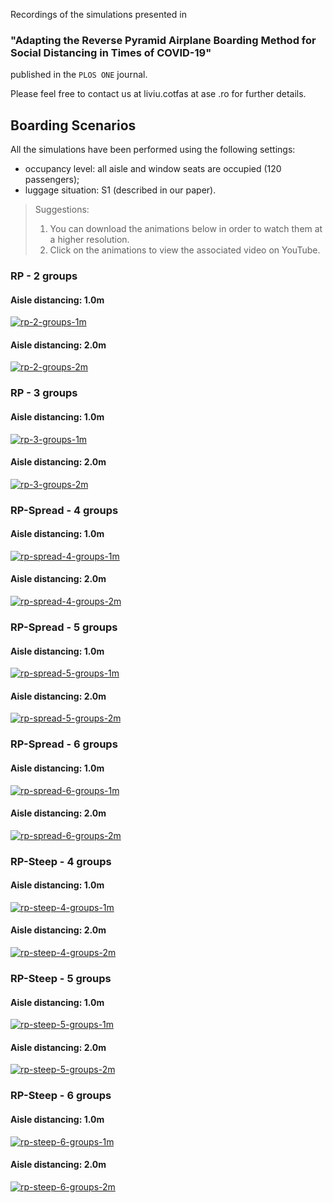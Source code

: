 Recordings of the simulations presented in 
### **"Adapting the Reverse Pyramid Airplane Boarding Method for Social Distancing in Times of COVID-19"** 
published in the `PLOS ONE` journal. 

Please feel free to contact us at liviu.cotfas at ase .ro for further details. 

## Boarding Scenarios

All the simulations have been performed using the following settings:
- occupancy level: all aisle and window seats are occupied (120 passengers);
- luggage situation: S1 (described in our paper).

> Suggestions: 
> 1. You can download the animations below in order to watch them at a higher resolution.
> 2. Click on the animations to view the associated video on YouTube.

### RP - 2 groups
#### Aisle distancing: 1.0m
[![rp-2-groups-1m](recordings/rp-2-groups-1m.gif)](https://youtu.be/zkM73qKcuNg)
#### Aisle distancing: 2.0m
[![rp-2-groups-2m](recordings/rp-2-groups-2m.gif)](https://youtu.be/GE8QPHKjGnE)
### RP - 3 groups
#### Aisle distancing: 1.0m
[![rp-3-groups-1m](recordings/rp-3-groups-1m.gif)](https://youtu.be/2B1atas8T24)
#### Aisle distancing: 2.0m
[![rp-3-groups-2m](recordings/rp-3-groups-2m.gif)](https://youtu.be/Re02Vmz3npU)
### RP-Spread - 4 groups
#### Aisle distancing: 1.0m
[![rp-spread-4-groups-1m](recordings/rp-spread-4-groups-1m.gif)](https://youtu.be/u_NyoYswMFg)
#### Aisle distancing: 2.0m
[![rp-spread-4-groups-2m](recordings/rp-spread-4-groups-2m.gif)](https://youtu.be/_-N3krnGiPA)
### RP-Spread - 5 groups
#### Aisle distancing: 1.0m
[![rp-spread-5-groups-1m](recordings/rp-spread-5-groups-1m.gif)](https://youtu.be/XV0eeQzoZRY)
#### Aisle distancing: 2.0m
[![rp-spread-5-groups-2m](recordings/rp-spread-5-groups-2m.gif)](https://youtu.be/Sa52Ifs0WEo)
### RP-Spread - 6 groups
#### Aisle distancing: 1.0m
[![rp-spread-6-groups-1m](recordings/rp-spread-6-groups-1m.gif)](https://youtu.be/N75DrltEqWY)
#### Aisle distancing: 2.0m
[![rp-spread-6-groups-2m](recordings/rp-spread-6-groups-2m.gif)](https://youtu.be/3ILR3GU91S0)
### RP-Steep - 4 groups
#### Aisle distancing: 1.0m
[![rp-steep-4-groups-1m](recordings/rp-steep-4-groups-1m.gif)](https://youtu.be/NxnOLMjjBko)
#### Aisle distancing: 2.0m
[![rp-steep-4-groups-2m](recordings/rp-steep-4-groups-2m.gif)](https://youtu.be/K8IA07HXgsk)
### RP-Steep - 5 groups
#### Aisle distancing: 1.0m
[![rp-steep-5-groups-1m](recordings/rp-steep-5-groups-1m.gif)](https://youtu.be/qqHWhQGUZ0U)
#### Aisle distancing: 2.0m
[![rp-steep-5-groups-2m](recordings/rp-steep-5-groups-2m.gif)](https://youtu.be/8qz7nTJiKPc)
### RP-Steep - 6 groups
#### Aisle distancing: 1.0m
[![rp-steep-6-groups-1m](recordings/rp-steep-6-groups-1m.gif)](https://youtu.be/89ep63k_H9U)
#### Aisle distancing: 2.0m
[![rp-steep-6-groups-2m](recordings/rp-steep-6-groups-2m.gif)](https://youtu.be/86BXDwGx9fw)
